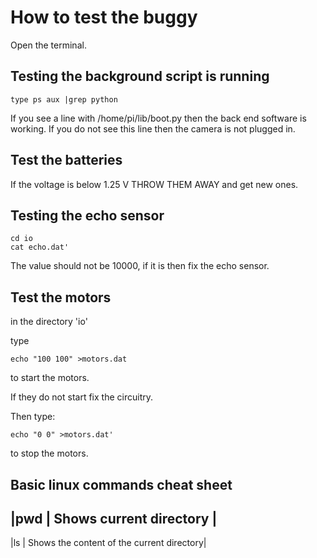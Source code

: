How to test the buggy
=====================

Open the terminal.

Testing the background script is running
----------------------------------------
~~~~
type ps aux |grep python
~~~~
If you see a line with /home/pi/lib/boot.py then the back end software is working.
If you do not see this line then the camera is not plugged in.

Test the batteries
------------------
If the voltage is below 1.25 V THROW THEM AWAY and get new ones.


Testing the echo sensor
-----------------------

~~~~
cd io
cat echo.dat'
~~~~

The value should not be 10000, if it is then fix the echo sensor.

Test the motors
---------------
in the directory 'io'

type

~~~~
echo "100 100" >motors.dat
~~~~

to start the motors.

If they do not start fix the circuitry.

Then type:

~~~~
echo "0 0" >motors.dat'
~~~~

to stop the motors.

Basic linux commands cheat sheet
--------------------------------

|pwd | Shows current directory                   |
--------------------------------------------------
|ls  | Shows the content of the current directory|

